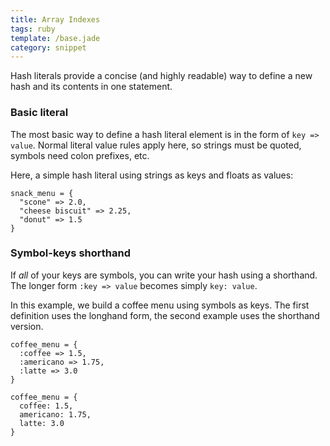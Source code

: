 ```yaml
---
title: Array Indexes
tags: ruby
template: /base.jade
category: snippet
---
```


Hash literals provide a concise (and highly readable) way to define a new hash and its contents in one statement.

### Basic literal

The most basic way to define a hash literal element is in the form of `key => value`. Normal literal value rules apply here, so strings must be quoted, symbols need colon prefixes, etc.

Here, a simple hash literal using strings as keys and floats as values:

```
snack_menu = {
  "scone" => 2.0,
  "cheese biscuit" => 2.25,
  "donut" => 1.5
}
```

### Symbol-keys shorthand

If _all_ of your keys are symbols, you can write your hash using a shorthand. The longer form `:key => value` becomes simply `key: value`.

In this example, we build a coffee menu using symbols as keys. The first definition uses the longhand form, the second example uses the shorthand version.

```
coffee_menu = {
  :coffee => 1.5,
  :americano => 1.75,
  :latte => 3.0
}

coffee_menu = {
  coffee: 1.5,
  americano: 1.75,
  latte: 3.0
}
```
